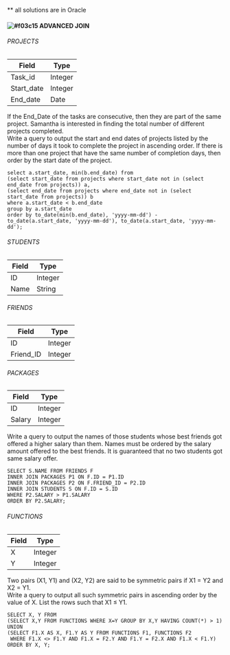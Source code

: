 ** all solutions are in Oracle
#### ![#f03c15](https://via.placeholder.com/15/f03c15/000000?text=+) ADVANCED JOIN
  
###### PROJECTS 
| Field       | Type |
|--------------|------------|
Task_id          | Integer
Start_date        | Integer
End_date | Date
  
If the End_Date of the tasks are consecutive, then they are part of the same project. Samantha is interested in finding the total number of different projects completed.  
Write a query to output the start and end dates of projects listed by the number of days it took to complete the project in ascending order. If there is more than one project that have the same number of completion days, then order by the start date of the project.
  
```
select a.start_date, min(b.end_date) from
(select start_date from projects where start_date not in (select end_date from projects)) a,
(select end_date from projects where end_date not in (select start_date from projects)) b
where a.start_date < b.end_date
group by a.start_date
order by to_date(min(b.end_date), 'yyyy-mm-dd') - to_date(a.start_date, 'yyyy-mm-dd'), to_date(a.start_date, 'yyyy-mm-dd');
```
  
###### STUDENTS 
| Field       | Type |
|--------------|------------|
ID          | Integer
Name        | String
  
###### FRIENDS 
| Field       | Type |
|--------------|------------|
ID          | Integer
Friend_ID        | Integer
  
###### PACKAGES 
| Field       | Type |
|--------------|------------|
ID          | Integer
Salary        | Integer
  
Write a query to output the names of those students whose best friends got offered a higher salary than them. Names must be ordered by the salary amount offered to the best friends. It is guaranteed that no two students got same salary offer.  
  
```
SELECT S.NAME FROM FRIENDS F 
INNER JOIN PACKAGES P1 ON F.ID = P1.ID
INNER JOIN PACKAGES P2 ON F.FRIEND_ID = P2.ID
INNER JOIN STUDENTS S ON F.ID = S.ID
WHERE P2.SALARY > P1.SALARY
ORDER BY P2.SALARY;
```
  
###### FUNCTIONS 
| Field       | Type |
|--------------|------------|
X          | Integer
Y        | Integer
  
Two pairs (X1, Y1) and (X2, Y2) are said to be symmetric pairs if X1 = Y2 and X2 = Y1.  
Write a query to output all such symmetric pairs in ascending order by the value of X. List the rows such that X1 ≤ Y1.  
  
```
SELECT X, Y FROM 
(SELECT X,Y FROM FUNCTIONS WHERE X=Y GROUP BY X,Y HAVING COUNT(*) > 1)
UNION
(SELECT F1.X AS X, F1.Y AS Y FROM FUNCTIONS F1, FUNCTIONS F2 
 WHERE F1.X <> F1.Y AND F1.X = F2.Y AND F1.Y = F2.X AND F1.X < F1.Y)
ORDER BY X, Y;
```
